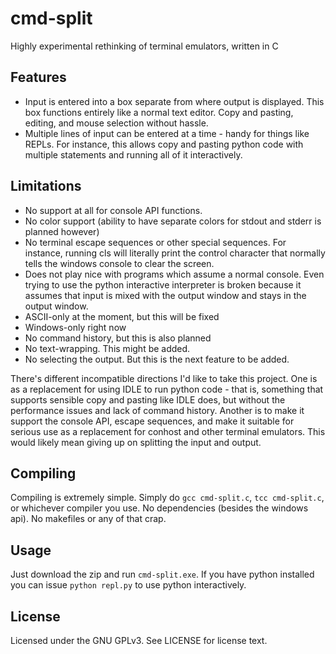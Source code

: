 # cmd-split

Highly experimental rethinking of terminal emulators, written in C

## Features
- Input is entered into a box separate from where output is displayed. This box functions entirely like a normal text editor. Copy and pasting, editing, and mouse selection without hassle.
- Multiple lines of input can be entered at a time - handy for things like REPLs. For instance, this allows copy and pasting python code with multiple statements and running all of it interactively.

## Limitations
- No support at all for console API functions.
- No color support (ability to have separate colors for stdout and stderr is planned however)
- No terminal escape sequences or other special sequences. For instance, running cls will literally print the control character that normally tells the windows console to clear the screen.
- Does not play nice with programs which assume a normal console. Even trying to use the python interactive interpreter is broken because it assumes that input is mixed with the output window and stays in the output window.
- ASCII-only at the moment, but this will be fixed
- Windows-only right now
- No command history, but this is also planned
- No text-wrapping. This might be added.
- No selecting the output. But this is the next feature to be added.

There's different incompatible directions I'd like to take this project. One is as a replacement for using IDLE to run python code - that is, something that supports sensible copy and pasting like IDLE does, but without the performance issues and lack of command history. Another is to make it support the console API, escape sequences, and make it suitable for serious use as a replacement for conhost and other terminal emulators. This would likely mean giving up on splitting the input and output.

## Compiling
Compiling is extremely simple. Simply do `gcc cmd-split.c`, `tcc cmd-split.c`, or whichever compiler you use. No dependencies (besides the windows api). No makefiles or any of that crap.

## Usage
Just download the zip and run `cmd-split.exe`. If you have python installed you can issue `python repl.py` to use python interactively.

## License
Licensed under the GNU GPLv3. See LICENSE for license text.